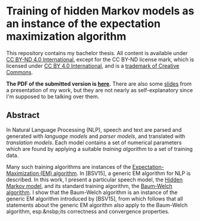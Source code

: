# Training of hidden Markov models as an instance of the expectation maximization algorithm

This repository contains my bachelor thesis. All content is available under
[CC BY-ND 4.0 International](https://creativecommons.org/licenses/by-nd/4.0/), except for the CC BY-ND license mark,
which is licensed under [CC BY 4.0 International](https://creativecommons.org/licenses/by/4.0/), and is a
[trademark of Creative Commons](https://creativecommons.org/policies/#license).

**The PDF of the submitted version is [here](https://github.com/majewsky/bachelor-thesis/raw/master/final.pdf).** There are also some [slides](https://github.com/majewsky/bachelor-thesis/raw/master/slides.pdf) from a presentation of my work, but they are not nearly as self-explanatory since I'm supposed to be talking over them.

## Abstract

In Natural Language Processing (NLP), speech and text are parsed and generated with *language models* and *parser
models*, and translated with *translation models*. Each model contains a set of numerical parameters which are found by
applying a suitable *training algorithm* to a set of training data.

Many such training algorithms are instances of the
[Expectation-Maximization (EM) algorithm](https://en.wikipedia.org/wiki/Expectation%E2%80%93maximization_algorithm).
In \[BSV15\], a generic EM algorithm for NLP is described. In this work, I present a particular speech model, the
[Hidden Markov model](https://en.wikipedia.org/wiki/Hidden_Markov_model), and its standard training algorithm, the
[Baum-Welch algorithm](https://en.wikipedia.org/wiki/Baum%E2%80%93Welch_algorithm). I show that the Baum-Welch algorithm
is an instance of the generic EM algorithm introduced by \[BSV15\], from which follows that all statements about the
generic EM algorithm also apply to the Baum-Welch algorithm, esp.&nsbp;its correctness and convergence properties.
